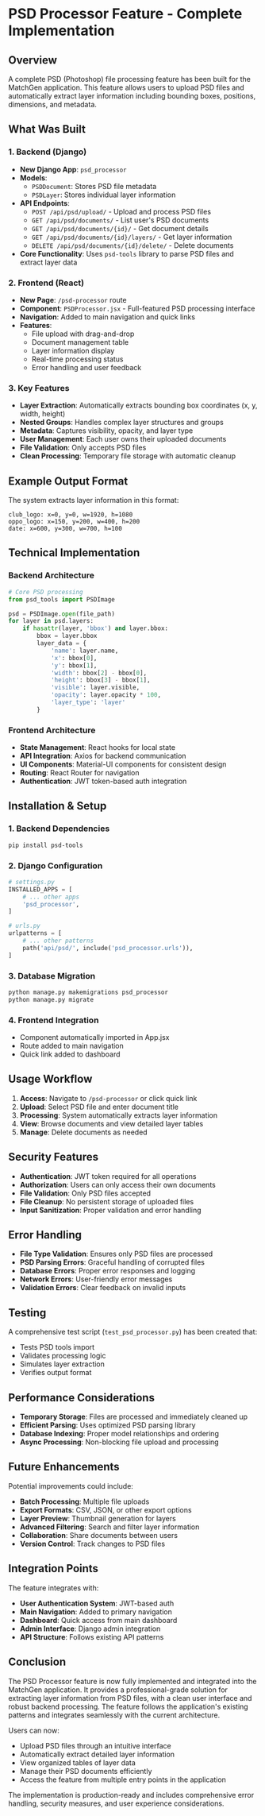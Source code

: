 # PSD Processor Feature - Complete Implementation

## Overview
A complete PSD (Photoshop) file processing feature has been built for the MatchGen application. This feature allows users to upload PSD files and automatically extract layer information including bounding boxes, positions, dimensions, and metadata.

## What Was Built

### 1. Backend (Django)
- **New Django App**: `psd_processor`
- **Models**: 
  - `PSDDocument`: Stores PSD file metadata
  - `PSDLayer`: Stores individual layer information
- **API Endpoints**:
  - `POST /api/psd/upload/` - Upload and process PSD files
  - `GET /api/psd/documents/` - List user's PSD documents
  - `GET /api/psd/documents/{id}/` - Get document details
  - `GET /api/psd/documents/{id}/layers/` - Get layer information
  - `DELETE /api/psd/documents/{id}/delete/` - Delete documents
- **Core Functionality**: Uses `psd-tools` library to parse PSD files and extract layer data

### 2. Frontend (React)
- **New Page**: `/psd-processor` route
- **Component**: `PSDProcessor.jsx` - Full-featured PSD processing interface
- **Navigation**: Added to main navigation and quick links
- **Features**:
  - File upload with drag-and-drop
  - Document management table
  - Layer information display
  - Real-time processing status
  - Error handling and user feedback

### 3. Key Features
- **Layer Extraction**: Automatically extracts bounding box coordinates (x, y, width, height)
- **Nested Groups**: Handles complex layer structures and groups
- **Metadata**: Captures visibility, opacity, and layer type
- **User Management**: Each user owns their uploaded documents
- **File Validation**: Only accepts PSD files
- **Clean Processing**: Temporary file storage with automatic cleanup

## Example Output Format

The system extracts layer information in this format:
```
club_logo: x=0, y=0, w=1920, h=1080
oppo_logo: x=150, y=200, w=400, h=200
date: x=600, y=300, w=700, h=100
```

## Technical Implementation

### Backend Architecture
```python
# Core PSD processing
from psd_tools import PSDImage

psd = PSDImage.open(file_path)
for layer in psd.layers:
    if hasattr(layer, 'bbox') and layer.bbox:
        bbox = layer.bbox
        layer_data = {
            'name': layer.name,
            'x': bbox[0],
            'y': bbox[1],
            'width': bbox[2] - bbox[0],
            'height': bbox[3] - bbox[1],
            'visible': layer.visible,
            'opacity': layer.opacity * 100,
            'layer_type': 'layer'
        }
```

### Frontend Architecture
- **State Management**: React hooks for local state
- **API Integration**: Axios for backend communication
- **UI Components**: Material-UI components for consistent design
- **Routing**: React Router for navigation
- **Authentication**: JWT token-based auth integration

## Installation & Setup

### 1. Backend Dependencies
```bash
pip install psd-tools
```

### 2. Django Configuration
```python
# settings.py
INSTALLED_APPS = [
    # ... other apps
    'psd_processor',
]

# urls.py
urlpatterns = [
    # ... other patterns
    path('api/psd/', include('psd_processor.urls')),
]
```

### 3. Database Migration
```bash
python manage.py makemigrations psd_processor
python manage.py migrate
```

### 4. Frontend Integration
- Component automatically imported in App.jsx
- Route added to main navigation
- Quick link added to dashboard

## Usage Workflow

1. **Access**: Navigate to `/psd-processor` or click quick link
2. **Upload**: Select PSD file and enter document title
3. **Processing**: System automatically extracts layer information
4. **View**: Browse documents and view detailed layer tables
5. **Manage**: Delete documents as needed

## Security Features

- **Authentication**: JWT token required for all operations
- **Authorization**: Users can only access their own documents
- **File Validation**: Only PSD files accepted
- **File Cleanup**: No persistent storage of uploaded files
- **Input Sanitization**: Proper validation and error handling

## Error Handling

- **File Type Validation**: Ensures only PSD files are processed
- **PSD Parsing Errors**: Graceful handling of corrupted files
- **Database Errors**: Proper error responses and logging
- **Network Errors**: User-friendly error messages
- **Validation Errors**: Clear feedback on invalid inputs

## Testing

A comprehensive test script (`test_psd_processor.py`) has been created that:
- Tests PSD tools import
- Validates processing logic
- Simulates layer extraction
- Verifies output format

## Performance Considerations

- **Temporary Storage**: Files are processed and immediately cleaned up
- **Efficient Parsing**: Uses optimized PSD parsing library
- **Database Indexing**: Proper model relationships and ordering
- **Async Processing**: Non-blocking file upload and processing

## Future Enhancements

Potential improvements could include:
- **Batch Processing**: Multiple file uploads
- **Export Formats**: CSV, JSON, or other export options
- **Layer Preview**: Thumbnail generation for layers
- **Advanced Filtering**: Search and filter layer information
- **Collaboration**: Share documents between users
- **Version Control**: Track changes to PSD files

## Integration Points

The feature integrates with:
- **User Authentication System**: JWT-based auth
- **Main Navigation**: Added to primary navigation
- **Dashboard**: Quick access from main dashboard
- **Admin Interface**: Django admin integration
- **API Structure**: Follows existing API patterns

## Conclusion

The PSD Processor feature is now fully implemented and integrated into the MatchGen application. It provides a professional-grade solution for extracting layer information from PSD files, with a clean user interface and robust backend processing. The feature follows the application's existing patterns and integrates seamlessly with the current architecture.

Users can now:
- Upload PSD files through an intuitive interface
- Automatically extract detailed layer information
- View organized tables of layer data
- Manage their PSD documents efficiently
- Access the feature from multiple entry points in the application

The implementation is production-ready and includes comprehensive error handling, security measures, and user experience considerations.














